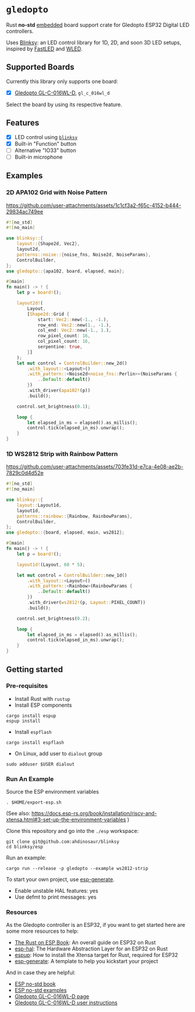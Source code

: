 # `gledopto`

Rust **no-std** [embedded](https://github.com/rust-embedded/awesome-embedded-rust) board support crate for Gledopto ESP32 Digital LED controllers.

Uses [Blinksy](https://github.com/ahdinosaur/blinksy): an LED control library for 1D, 2D, and soon 3D LED setups, inspired by [FastLED](https://fastled.io/) and [WLED](https://kno.wled.ge/).

## Supported Boards

Currently this library only supports one board:

- [x] [Gledopto GL-C-016WL-D](https://www.gledopto.eu/gledopto-esp32-wled-uart_1), `gl_c_016wl_d`

Select the board by using its respective feature.

## Features

- [x] LED control using [`blinksy`](https://github.com/ahdinosaur/blinksy)
- [x] Built-in "Function" button
- [ ] Alternative "IO33" button
- [ ] Built-in microphone

## Examples

### 2D APA102 Grid with Noise Pattern

https://github.com/user-attachments/assets/1c1cf3a2-f65c-4152-b444-29834ac749ee

```rust
#![no_std]
#![no_main]

use blinksy::{
    layout::{Shape2d, Vec2},
    layout2d,
    patterns::noise::{noise_fns, Noise2d, NoiseParams},
    ControlBuilder,
};
use gledopto::{apa102, board, elapsed, main};

#[main]
fn main() -> ! {
    let p = board!();

    layout2d!(
        Layout,
        [Shape2d::Grid {
            start: Vec2::new(-1., -1.),
            row_end: Vec2::new(1., -1.),
            col_end: Vec2::new(-1., 1.),
            row_pixel_count: 16,
            col_pixel_count: 16,
            serpentine: true,
        }]
    );
    let mut control = ControlBuilder::new_2d()
        .with_layout::<Layout>()
        .with_pattern::<Noise2d<noise_fns::Perlin>>(NoiseParams {
            ..Default::default()
        })
        .with_driver(apa102!(p))
        .build();

    control.set_brightness(0.1);

    loop {
        let elapsed_in_ms = elapsed().as_millis();
        control.tick(elapsed_in_ms).unwrap();
    }
}
```

### 1D WS2812 Strip with Rainbow Pattern

https://github.com/user-attachments/assets/703fe31d-e7ca-4e08-ae2b-7829c0d4d52e

```rust
#![no_std]
#![no_main]

use blinksy::{
    layout::Layout1d,
    layout1d,
    patterns::rainbow::{Rainbow, RainbowParams},
    ControlBuilder,
};
use gledopto::{board, elapsed, main, ws2812};

#[main]
fn main() -> ! {
    let p = board!();

    layout1d!(Layout, 60 * 5);

    let mut control = ControlBuilder::new_1d()
        .with_layout::<Layout>()
        .with_pattern::<Rainbow>(RainbowParams {
            ..Default::default()
        })
        .with_driver(ws2812!(p, Layout::PIXEL_COUNT))
        .build();

    control.set_brightness(0.2);

    loop {
        let elapsed_in_ms = elapsed().as_millis();
        control.tick(elapsed_in_ms).unwrap();
    }
}
```

## Getting started

### Pre-requisites

- Install Rust with `rustup`
- Install ESP components

```shell
cargo install espup
espup install
```

- Install `espflash`

```shell
cargo install espflash
```

- On Linux, add user to `dialout` group

```shell
sudo adduser $USER dialout
```

### Run An Example

Source the ESP environment variables

```shell
. $HOME/export-esp.sh
```

(See also: https://docs.esp-rs.org/book/installation/riscv-and-xtensa.html#3-set-up-the-environment-variables )

Clone this repository and go into the `./esp` workspace:

```shell
git clone git@github.com:ahdinosaur/blinksy
cd blinksy/esp
```

Run an example:

```shell
cargo run --release -p gledopto --example ws2812-strip
```

To start your own project, use [esp-generate](https://docs.esp-rs.org/book/writing-your-own-application/generate-project/esp-generate.html).

- Enable unstable HAL features: yes
- Use defmt to print messages: yes

### Resources

As the Gledopto controller is an ESP32, if you want to get started here are some more resources to help:

- [The Rust on ESP Book](https://docs.esp-rs.org/book/introduction.html): An overall guide on ESP32 on Rust
- [esp-hal](https://docs.espressif.com/projects/rust/esp-hal/1.0.0-beta.0/esp32/esp_hal/index.html): The Hardware Abstraction Layer for an ESP32 on Rust
- [espup](https://docs.esp-rs.org/book/installation/riscv-and-xtensa.html): How to install the Xtensa target for Rust, required for ESP32
- [esp-generate](https://docs.esp-rs.org/book/writing-your-own-application/generate-project/esp-generate.html): A template to help you kickstart your project

And in case they are helpful:

- [ESP no-std book](https://docs.esp-rs.org/no_std-training)
- [ESP no-std examples](https://github.com/esp-rs/no_std-training)
- [Gledopto GL-C-016WL-D page](https://www.gledopto.eu/gledopto-esp32-wled-uart_1)
- [Gledopto GL-C-016WL-D user instructions](https://www.gledopto.eu/mediafiles/anleitungen/7002-gl-c-016wl-d-eng.pdf)

